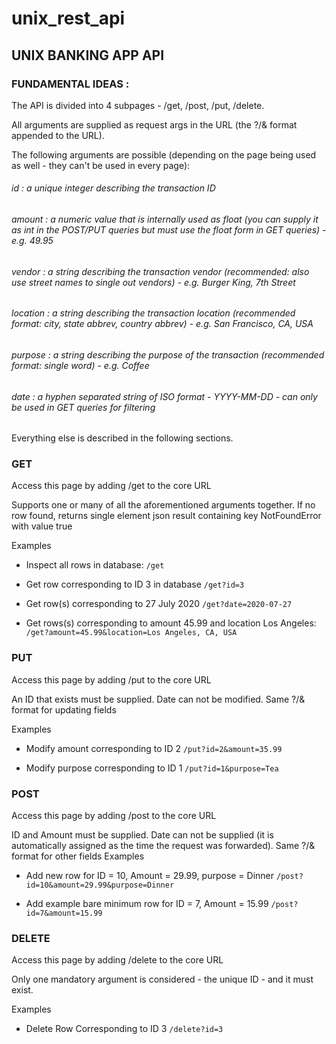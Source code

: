 # unix_rest_api

## UNIX BANKING APP API


### FUNDAMENTAL IDEAS :

The API is divided into 4 subpages - /get, /post, /put, /delete. 

All arguments are supplied as request args in the URL (the ?/& format appended to the URL). 

The following arguments are possible (depending on the page being used as well - they can't be used in every page): 

###### id : a unique integer describing the transaction ID 

###### amount : a numeric value that is internally used as float (you can supply it as int in the POST/PUT queries but must use the float form in GET queries) - e.g. 49.95 

###### vendor : a string describing the transaction vendor (recommended: also use street names to single out vendors) - e.g. Burger King, 7th Street 

###### location : a string describing the transaction location (recommended format: city, state abbrev, country abbrev) - e.g. San Francisco, CA, USA 

###### purpose : a string describing the purpose of the transaction (recommended format: single word) - e.g. Coffee 

###### date : a hyphen separated string of ISO format - YYYY-MM-DD - can only be used in GET queries for filtering 

Everything else is described in the following sections.



### GET

Access this page by adding /get to the core URL 

Supports one or many of all the aforementioned arguments together. If no row found, returns single element json result containing key NotFoundError with value true 

Examples

- Inspect all rows in database: ```/get``` 

- Get row corresponding to ID 3 in database ```/get?id=3 ```

- Get row(s) corresponding to 27 July 2020 ```/get?date=2020-07-27 ```

- Get rows(s) corresponding to amount 45.99 and location Los Angeles: ```/get?amount=45.99&location=Los Angeles, CA, USA``` 




### PUT

Access this page by adding /put to the core URL 

An ID that exists must be supplied. Date can not be modified. Same ?/& format for updating fields 

Examples

- Modify amount corresponding to ID 2 ```/put?id=2&amount=35.99 ```

- Modify purpose corresponding to ID 1 ```/put?id=1&purpose=Tea ```




### POST

Access this page by adding /post to the core URL 

ID and Amount must be supplied. Date can not be supplied (it is automatically assigned as the time the request was forwarded). Same ?/& format for other fields 
Examples

- Add new row for ID = 10, Amount = 29.99, purpose = Dinner ```/post?id=10&amount=29.99&purpose=Dinner``` 

- Add example bare minimum row for ID = 7, Amount = 15.99 ```/post?id=7&amount=15.99 ```




### DELETE

Access this page by adding /delete to the core URL 

Only one mandatory argument is considered - the unique ID - and it must exist. 

Examples

- Delete Row Corresponding to ID 3 ```/delete?id=3 ```



